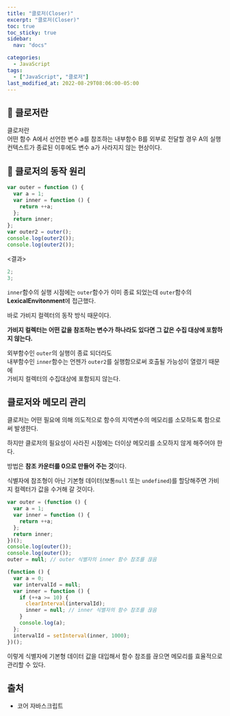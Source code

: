 ```yaml
---
title: "클로저(Closer)"
excerpt: "클로저(Closer)"
toc: true
toc_sticky: true
sidebar:
  nav: "docs"

categories:
  - JavaScript
tags:
  - ["JavaScript", "클로저"]
last_modified_at: 2022-08-29T08:06:00-05:00
---
```


## 📄 클로저란

클로저란 <br>
어떤 함수 A에서 선언한 변수 a를 참조하는 내부함수 B를 외부로 전달할 경우 A의 실행 컨텍스트가 종료된 이후에도 변수 a가 사라지지 않는 현상이다.

## 📄 클로저의 동작 원리

```js
var outer = function () {
  var a = 1;
  var inner = function () {
    return ++a;
  };
  return inner;
};
var outer2 = outer();
console.log(outer2());
console.log(outer2());
```

<결과>

```js
2;
3;
```

`inner`함수의 실행 시점에는 `outer`함수가 이미 종료 되었는데 `outer`함수의 **LexicalEnvitonment**에 접근했다.

바로 가비지 컬렉터의 동작 방식 때문이다.

**가비지 컬렉터는 어떤 값을 참조하는 변수가 하나라도 있다면 그 값은 수집 대상에 포함하지 않는다.**

외부함수인 `outer`의 실행이 종료 되더라도<br>
내부함수인 `inner`함수는 언젠가 `outer2`를 실행함으로써 호출될 가능성이 열렸기 때문에 <br>
가비지 컬렉터의 수집대상에 포함되지 않는다.

## 클로저와 메모리 관리

클로저는 어떤 필요에 의해 의도적으로 함수의 지역변수의 메모리를 소모하도록 함으로써 발생한다.

하지만 클로저의 필요성이 사라진 시점에는 더이상 메모리를 소모하지 않게 해주어야 한다.

방법은 **참조 카운터를 0으로 만들어 주는 것**이다.

식별자에 참조형이 아닌 기본형 데이터(보통`null` 또는 `undefined`)를 할당해주면 가비지 컬렉터가 값을 수거해 갈 것이다.

```js
var outer = (function () {
  var a = 1;
  var inner = function () {
    return ++a;
  };
  return inner;
})();
console.log(outer());
console.log(outer());
outer = null; // outer 식별자의 inner 함수 참조를 끊음
```

```js
(function () {
  var a = 0;
  var intervalId = null;
  var inner = function () {
    if (++a >= 10) {
      clearInterval(intervalId);
      inner = null; // inner 식별자의 함수 참조를 끊음
    }
    console.log(a);
  };
  intervalId = setInterval(inner, 1000);
})();
```

이렇게 식별자에 기본형 데이터 값을 대입해서 함수 참조를 끊으면 메모리를 효율적으로 관리할 수 있다.

## 출처

- 코어 자바스크립트
